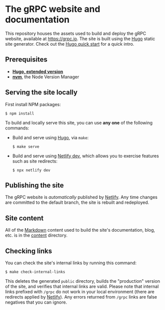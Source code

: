 # The gRPC website and documentation

This repository houses the assets used to build and deploy the gRPC website, available at https://grpc.io. The site is built using the [Hugo](https://gohugo.io) static site generator. Check out the [Hugo quick start](https://gohugo.io/getting-started/quick-start/) for a quick intro.

## Prerequisites

- **[Hugo, extended version][hugo-install]**
- **[nvm][]**, the Node Version Manager

## Serving the site locally

First install NPM packages:

```console
$ npm install
```

To build and locally serve this site, you can use **any one** of the following
commands:

- Build and serve using [Hugo][], via `make`:

  ```console
  $ make serve
  ```

- Build and serve using [Netlify dev][], which allows you to exercise features
  such as site redirects:

  ```console
  $ npx netlify dev
  ```

## Publishing the site

The gRPC website is _automatically_ published by [Netlify][]. Any time changes
are committed to the default branch, the site is rebuilt and redeployed.

## Site content

All of the [Markdown](https://www.markdownguide.org) content used to build the
site's documentation, blog, etc. is in the [content](content) directory.

## Checking links

You can check the site's internal links by running this command:

```console
$ make check-internal-links
```

This deletes the generated `public` directory, builds the "production" version
of the site, and verifies that internal links are valid. Please note that
internal links prefixed with `/grpc` do not work in your local environment
(there are redirects applied by [Netlify](https://netlify.com)). Any errors
returned from `/grpc` links are false negatives that you can ignore.

[Hugo]: https://gohugo.io
[hugo-install]: https://gohugo.io/getting-started/installing
[Netlify]: https://netlify.com
[Netlify dev]: https://www.netlify.com/products/dev
[nvm]: https://github.com/nvm-sh/nvm/blob/master/README.md#installing-and-updating

